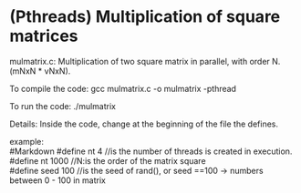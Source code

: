 # (Pthreads) Multiplication of square matrices

mulmatrix.c:
Multiplication of two square matrix in parallel, with order N.
(mNxN * vNxN).

To compile the code:
gcc mulmatrix.c -o mulmatrix -pthread

To run the code:
./mulmatrix

Details:
Inside the code, change at the beginning of the file the defines.

example:<br/>
#Markdown
#define nt 4    //is the number of threads is created in execution.<br/>
#define nt 1000 //N:is the order of the matrix square<br/>
#define seed 100 //is the  seed of rand(), or seed ==100 ->  numbers between 0 - 100 in matrix<br/>

